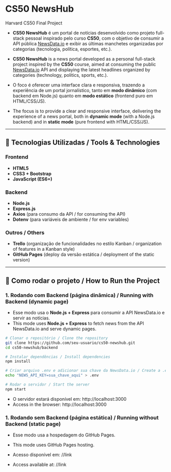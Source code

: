 # CS50 NewsHub
Harvard CS50 Final Project

* **CS50 NewsHub** é um portal de notícias desenvolvido como projeto full-stack pessoal inspirado pelo curso **CS50**, com o objetivo de consumir a API pública [NewsData.io](https://newsdata.io/) e exibir as últimas manchetes organizadas por categorias (tecnologia, política, esportes, etc.).  

* **CS50 NewsHub** is a news portal developed as a personal full-stack project inspired by the **CS50** course, aimed at consuming the public [NewsData.io](https://newsdata.io/) API and displaying the latest headlines organized by categories (technology, politics, sports, etc.).

* O foco é oferecer uma interface clara e responsiva, trazendo a experiência de um portal jornalístico, tanto em **modo dinâmico** (com backend em Node.js) quanto em **modo estático** (frontend puro em HTML/CSS/JS).  

* The focus is to provide a clear and responsive interface, delivering the experience of a news portal, both in **dynamic mode** (with a Node.js backend) and in **static mode** (pure frontend with HTML/CSS/JS).

---

## 🔧 Tecnologias Utilizadas / Tools & Technologies 

### Frontend
- **HTML5**  
- **CSS3 + Bootstrap**  
- **JavaScript (ES6+)**

### Backend
- **Node.js**  
- **Express.js** 
- **Axios** (para consumo da API / for consuming the API)  
- **Dotenv** (para variáveis de ambiente / for env variables) 

### Outros / Others
- **Trello** (organização de funcionalidades no estilo Kanban / organization of features in a Kanban style)
- **GitHub Pages** (deploy da versão estática / deployment of the static version)

---

## 🚀 Como rodar o projeto / How to Run the Project

### 1. Rodando com Backend (página dinâmica) / Running with Backend (dynamic page) 
* Esse modo usa o **Node.js + Express** para consumir a API NewsData.io e servir as notícias.
* This mode uses **Node.js + Express** to fetch news from the API NewsData.io and serve dynamic pages.

```bash
# Clonar o repositório / Clone the repository
git clone https://github.com/seu-usuario/cs50-newshub.git
cd cs50-newshub/backend

# Instalar dependências / Install dependencies
npm install

# Criar arquivo .env e adicionar sua chave da NewsData.io / Create a .env file inside the backend/ folder and add your NewsData.io API key:
echo "NEWS_API_KEY=sua_chave_aqui" > .env

# Rodar o servidor / Start the server
npm start
```

* O servidor estará disponível em: http://localhost:3000
* Access in the browser: http://localhost:3000

### 1. Rodando sem Backend (página estática) / Running without Backend (static page)
* Esse modo usa a hospedagem do GitHub Pages.
* This mode uses GitHub Pages hosting.

* Acesso disponível em: //link
* Access available at: //link